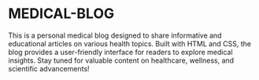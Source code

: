 # MEDICAL-BLOG
This is a personal medical blog designed to share informative and educational articles on various health topics. Built with HTML and CSS, the blog provides a user-friendly interface for readers to explore medical insights. Stay tuned for valuable content on healthcare, wellness, and scientific advancements!
